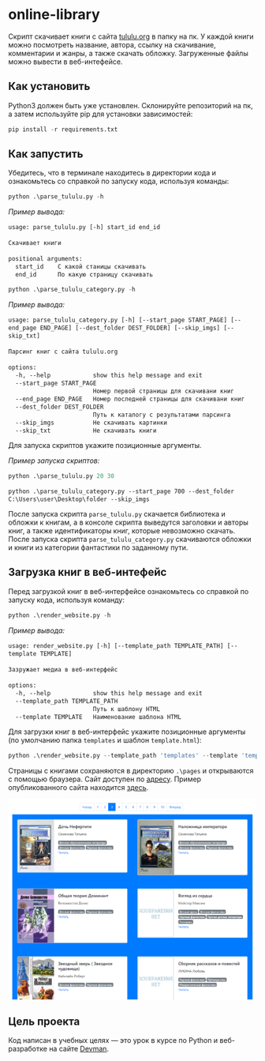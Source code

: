 # online-library

Cкрипт скачивает книги с сайта [tululu.org](https://tululu.org/) в папку на пк. У каждой книги можно посмотреть название, автора, ссылку на скачивание, комментарии и жанры, а также скачать обложку. Загруженные файлы можно вывести в веб-интефейсе.

## Как установить

Python3 должен быть уже установлен. Склонируйте репозиторий на пк, а затем используйте pip для установки зависимостей:

```python
pip install -r requirements.txt
```

## Как запустить

Убедитесь, что в терминале находитесь в директории кода и ознакомьтесь со справкой по запуску кода, используя команды:

```python
python .\parse_tululu.py -h
```
_Пример вывода:_

```
usage: parse_tululu.py [-h] start_id end_id

Скачивает книги

positional arguments:
  start_id    C какой станицы скачивать
  end_id      По какую страницу скачивать
```

```python
python .\parse_tululu_category.py -h
```
_Пример вывода:_

```
usage: parse_tululu_category.py [-h] [--start_page START_PAGE] [--end_page END_PAGE] [--dest_folder DEST_FOLDER] [--skip_imgs] [--skip_txt]
                                                                                                                                           
Парсинг книг с сайта tululu.org                                                                                                            
                                                                                                                                           
options:                                                                                                                                   
  -h, --help            show this help message and exit                                                                                    
  --start_page START_PAGE                                                                                                                  
                        Номер первой страницы для скачивани книг                                                                           
  --end_page END_PAGE   Номер последней страницы для скачивани книг                                                                        
  --dest_folder DEST_FOLDER                                                                                                                
                        Путь к каталогу с результатами парсинга                                                                            
  --skip_imgs           Не скачивать картинки                                                                                              
  --skip_txt            Не скачивать книги  
```
Для запуска скриптов укажите позиционные аргументы.

_Пример запуска скриптов:_

```python
python .\parse_tululu.py 20 30
```

```
python .\parse_tululu_category.py --start_page 700 --dest_folder C:\Users\user\Desktop\folder --skip_imgs
```

После запуска скрипта `parse_tululu.py` скачается библиотека и обложки к книгам, а в консоле скрипта выведутся заголовки и авторы книг, а также идентификаторы книг, которые невозможно скачать. После запуска скрипта `parse_tululu_category.py` скачиваются обложки и книги из категории фантастики по заданному пути.

## Загрузка книг в веб-интефейс

Перед загрузкой книг в веб-интерфейсе ознакомьтесь со справкой по запуску кода, используя команду:

```python
python .\render_website.py -h
```

_Пример вывода:_

```
usage: render_website.py [-h] [--template_path TEMPLATE_PATH] [--template TEMPLATE]

Зазружает медиа в веб-интерфейс

options:
  -h, --help            show this help message and exit
  --template_path TEMPLATE_PATH
                        Путь к шаблону HTML
  --template TEMPLATE   Наименование шаблона HTML
```

Для загрузки книг в веб-интерфейс укажите позиционные аргументы (по умолчанию папка `templates` и шаблон `template.html`):

```python
python .\render_website.py --template_path 'templates' --template 'template.html'
```

Страницы с книгами сохраняются в директорию `.\pages` и открываются с помощью браузера. Сайт доступен по [адресу](http://127.0.0.1:5500/pages/index1.html).
Пример опубликованного сайта находится [здесь](https://juneshone.github.io/online-library/pages/index5.html).

![library](https://github.com/juneshone/online-library/blob/master/static/library.png)

## Цель проекта

Код написан в учебных целях — это урок в курсе по Python и веб-разработке на сайте [Devman](https://dvmn.org).